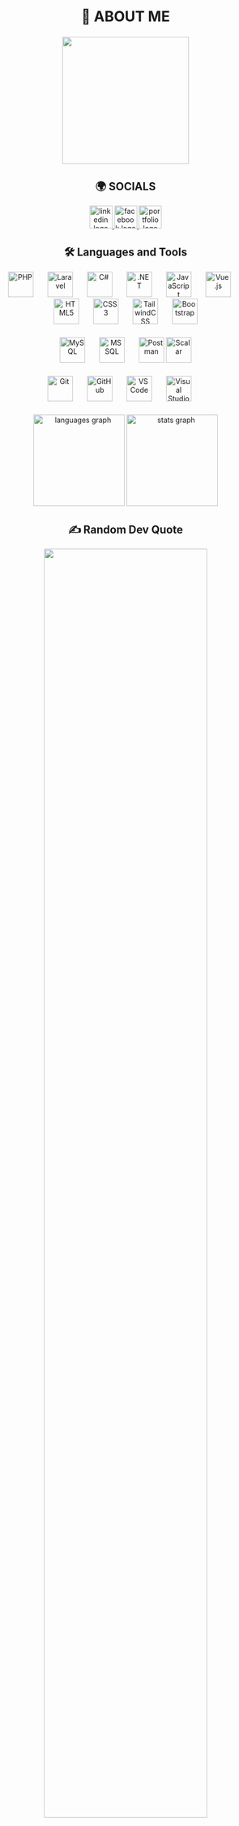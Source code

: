 <h1 align="center">💫 ABOUT ME</h1>

###
<div align="center">
  <img height="250" src="https://media1.giphy.com/media/v1.Y2lkPTc5MGI3NjExMzhmdnFndnZvOGEyb2QxZDRxMTdycnM0dHduZ2Y3YWtxNjQ4ODByNyZlcD12MV9pbnRlcm5hbF9naWZfYnlfaWQmY3Q9dHM/XRNxTSmaJYYV9D13Fb/giphy.gif" />
</div>

###

<h2 align="center">🌍 SOCIALS</h2>

<div align="center">
  <a href="https://www.linkedin.com/in/john-carlo-catindig-ab095a324/" target="_blank">
    <img src="https://img.shields.io/static/v1?message=LinkedIn&logo=linkedin&label=&color=0077B5&logoColor=white&labelColor=&style=for-the-badge" height="45" alt="linkedin logo" />
  </a>
  <a href="https://www.facebook.com/Tahoism/" target="_blank">
    <img src="https://img.shields.io/static/v1?message=Facebook&logo=facebook&label=&color=1877F2&logoColor=white&labelColor=&style=for-the-badge" height="45" alt="facebook logo" />
  </a>
  <a href="https://catindigportfolio.netlify.app/" target="_blank">
    <img src="https://img.shields.io/static/v1?message=Portfolio&logo=vercel&label=&color=000000&logoColor=white&labelColor=&style=for-the-badge" height="45" alt="portfolio logo" />
  </a>
</div>

###

<h2 align="center">🛠️ Languages and Tools</h2>

<div align="center">
  <!-- Programming & Frameworks -->
  <img src="https://cdn.jsdelivr.net/gh/devicons/devicon/icons/php/php-original.svg" height="50" alt="PHP" />
  <img width="20" />
  <img src="https://cdn.jsdelivr.net/gh/devicons/devicon/icons/laravel/laravel-original.svg" height="50" alt="Laravel" />
  <img width="20" />
  <img src="https://cdn.jsdelivr.net/gh/devicons/devicon/icons/csharp/csharp-original.svg" height="50" alt="C#" />
  <img width="20" />
  <img src="https://cdn.jsdelivr.net/gh/devicons/devicon/icons/dot-net/dot-net-original.svg" height="50" alt=".NET" />
  <img width="20" />
  <img src="https://cdn.jsdelivr.net/gh/devicons/devicon/icons/javascript/javascript-original.svg" height="50" alt="JavaScript" />
  <img width="20" />
  <img src="https://cdn.jsdelivr.net/gh/devicons/devicon/icons/vuejs/vuejs-original.svg" height="50" alt="Vue.js" />
  <img width="20" />
  <img src="https://cdn.jsdelivr.net/gh/devicons/devicon/icons/html5/html5-original.svg" height="50" alt="HTML5" />
  <img width="20" />
  <img src="https://cdn.jsdelivr.net/gh/devicons/devicon/icons/css3/css3-original.svg" height="50" alt="CSS3" />
  <img width="20" />
  <img src="https://cdn.jsdelivr.net/gh/devicons/devicon/icons/tailwindcss/tailwindcss-original.svg" height="50" alt="TailwindCSS" />
  <img width="20" />
  <img src="https://cdn.jsdelivr.net/gh/devicons/devicon/icons/bootstrap/bootstrap-original.svg" height="50" alt="Bootstrap" />
</div>

###

<div align="center">
  <!-- Backend & Databases -->
  <img src="https://cdn.jsdelivr.net/gh/devicons/devicon/icons/mysql/mysql-original.svg" height="50" alt="MySQL" />
  <img width="20" />
  <img src="https://cdn.jsdelivr.net/gh/devicons/devicon/icons/microsoftsqlserver/microsoftsqlserver-plain.svg" height="50" alt="MSSQL" />
  <img width="20" />
  <img src="https://cdn.jsdelivr.net/gh/devicons/devicon/icons/postman/postman-original.svg" height="50" alt="Postman" />
  <img src="https://brandfetch.com/scalaronline.com/logo.svg" height="50" alt="Scalar" />
</div>

###

<div align="center">
  <!-- Tools -->
  <img src="https://cdn.jsdelivr.net/gh/devicons/devicon/icons/git/git-original.svg" height="50" alt="Git" />
  <img width="20" />
  <img src="https://cdn.jsdelivr.net/gh/devicons/devicon/icons/github/github-original.svg" height="50" alt="GitHub" />
  <img width="20" />
  <img src="https://cdn.jsdelivr.net/gh/devicons/devicon/icons/vscode/vscode-original.svg" height="50" alt="VS Code" />
  <img width="20" />
  <img src="https://cdn.jsdelivr.net/gh/devicons/devicon/icons/visualstudio/visualstudio-plain.svg" height="50" alt="Visual Studio" />
  <img width="20" />
</div>

###

<div align="center">
  <img src="https://github-readme-stats.vercel.app/api/top-langs?username=Nigumi1&locale=en&hide_title=true&layout=compact&card_width=400&langs_count=6&theme=vue-dark&hide_border=true" height="180" alt="languages graph" />
  <img src="https://github-readme-stats.vercel.app/api?username=Nigumi1&show_icons=true&include_all_commits=true&count_private=true&theme=dracula&hide_border=false" height="180" alt="stats graph" />
</div>

###

<h2 align="center">✍️ Random Dev Quote</h2>
<div align="center">
  <img src="https://quotes-github-readme.vercel.app/api?type=horizontal&theme=dark" width="80%">
</div>

---

<!-- Proudly created with GPRM ( https://gprm.itsvg.in ) -->
